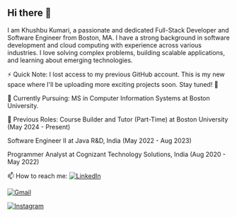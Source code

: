 ## Hi there 👋

I am Khushbu Kumari, a passionate and dedicated Full-Stack Developer and Software Engineer from Boston, MA. I have a strong background in software development and cloud computing with experience across various industries. I love solving complex problems, building scalable applications, and learning about emerging technologies.

⚡ Quick Note: I lost access to my previous GitHub account. This is my new space where I'll be uploading more exciting projects soon. Stay tuned! 🚀

🌱 Currently Pursuing: MS in Computer Information Systems at Boston University.

💼 Previous Roles:
Course Builder and Tutor (Part-Time) at Boston University (May 2024 - Present)

Software Engineer II at Java R&D, India (May 2022 - Aug 2023)

Programmer Analyst at Cognizant Technology Solutions, India (Aug 2020 - May 2022)  

📫 How to reach me:
[![LinkedIn](https://img.shields.io/badge/LinkedIn-blue?style=for-the-badge&logo=linkedin)](https://www.linkedin.com/in/khushbukkumari/)

[![Gmail](https://img.shields.io/badge/Gmail-D14836?style=for-the-badge&logo=gmail&logoColor=white)](mailto:khushbukumari.bu@gmail.com)

[![Instagram](https://img.shields.io/badge/Instagram-E4405F?style=for-the-badge&logo=instagram&logoColor=white)](https://www.instagram.com/_khushbukumari_)
